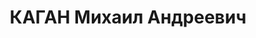 ---
title: КАГАН Михаил Андреевич
description: 'Род. в 1903, еврей, член ВКП(б) с 1922. 1935-1936 командир 206-й легкобомбардировочной
  авиабригады, комбриг, 1936-1937 командир 90-й авиабригады Киевского ВО

  Арестован 09.08.1937. Приговор: ВК ВС СССР, 20.11.1937 – ВМН. Расстрелян 1937'
---
